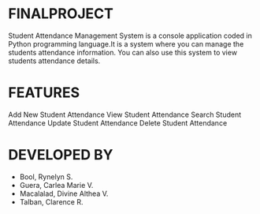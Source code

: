 # FINALPROJECT

Student Attendance Management System is a console application coded in Python programming language.It is a system where you can manage the students attendance information. You can also use this system to view students attendance details.

# FEATURES
Add New Student Attendance
View Student Attendance
Search Student Attendance
Update Student Attendance
Delete Student Attendance


# DEVELOPED BY

*  Bool, Rynelyn S.
*  Guera, Carlea Marie V.
*  Macalalad, Divine Althea V.
*  Talban, Clarence R.
